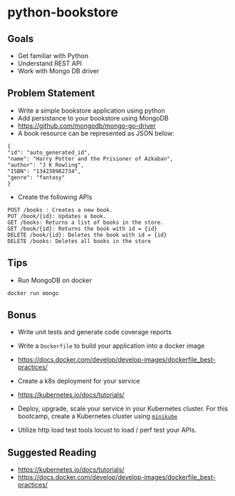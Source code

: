 # python-bookstore

## Goals

- Get familiar with Python
- Understand REST API
- Work with Mongo DB driver

## Problem Statement
- Write a simple bookstore application using python
- Add persistance to your bookstore using MongoDB
- https://github.com/mongodb/mongo-go-driver
- A book resource can be represented as JSON below:
```
{
"id": "auto_generated_id",
"name": "Harry Potter and the Prisioner of Azkaban",
"author": "J K Rowling",
"ISBN": "134238982734",
"genre": "fantasy"
}
```
- Create the following APIs

```
POST /books : Creates a new book.
PUT /book/{id}: Updates a book.
GET /books: Returns a list of books in the store.
GET /book/{id}: Returns the book with id = {id}
DELETE /book/{id}: Deletes the book with id = {id}
DELETE /books: Deletes all books in the store
```
## Tips
- Run MongoDB on docker
```
docker run mongo
```
## Bonus
- Write unit tests and generate code coverage reports

- Write a `Dockerfile` to build your application into a docker image
- https://docs.docker.com/develop/develop-images/dockerfile_best-practices/

- Create a k8s deployment for your service
- https://kubernetes.io/docs/tutorials/

- Deploy, upgrade, scale your service in your Kubernetes cluster. For this bootcamp, create a Kubernetes cluster using [`minikube`](https://github.com/kubernetes/minikube)

- Utilize http load test tools locust to load / perf test your APIs.

## Suggested Reading
* https://kubernetes.io/docs/tutorials/
* https://docs.docker.com/develop/develop-images/dockerfile_best-practices/
